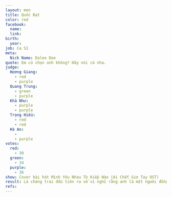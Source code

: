 ```yaml
---
layout: men
title: Quốc Đạt
color: red
facebook:
  name: 
  link: 
birth:
  year: 
job: Ca Sĩ
meta:
  Nick Name: Dalee Dee
quote: Em có chọn anh không? Hãy nói có nha.
judge:
  Hương Giang:
    - red
    - purple
  Quang Trung:
    - green
    - purple
  Khả Như:
    - purple
    - purple
  Trọng Hiếu:
    - red
    - red
  Hà An:
    -
    - purple
votes:
  red:
    - 30
  green:
    - 34
  purple:
    - 36
show: Cover bài hát Mình Yêu Nhau Từ Kiếp Nào (Ai Chết Giơ Tay OST)
result: Là chàng trai đầu tiên ra về vì nghĩ rằng anh là một người đồng tính
refs:
---
```

